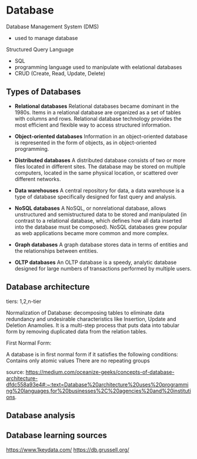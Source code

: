 # Database

Database Management System (DMS)
  - used to manage database 

Structured Query Language 
  - SQL
  - programming language used to manipulate with eelational databases
  - CRUD (Create, Read, Update, Delete)

## Types of Databases 

- <b>Relational databases</b> Relational databases became dominant in the 1980s. Items in a relational database are organized as a set of tables with columns and rows. Relational database technology provides the most efficient and flexible way to access structured information.

- <b>Object-oriented databases</b> Information in an object-oriented database is represented in the form of objects, as in object-oriented programming.

- <b>Distributed databases</b> A distributed database consists of two or more files located in different sites. The database may be stored on multiple computers, located in the same physical location, or scattered over different networks.

- <b>Data warehouses</b> A central repository for data, a data warehouse is a type of database specifically designed for fast query and analysis.

- <b>NoSQL databases</b> A NoSQL, or nonrelational database, allows unstructured and semistructured data to be stored and manipulated (in contrast to a relational database, which defines how all data inserted into the database must be composed). NoSQL databases grew popular as web applications became more common and more complex.

- <b>Graph databases</b> A graph database stores data in terms of entities and the relationships between entities.

- <b>OLTP databases</b> An OLTP database is a speedy, analytic database designed for large numbers of transactions performed by multiple users.



## Database architecture 

tiers: 1,2,n-tier 

Normalization of Database:
decomposing tables to eliminate data redundancy and undesirable characteristics like Insertion, Update and Deletion Anamolies. It is a multi-step process that puts data into tabular form by removing duplicated data from the relation tables.

First Normal Form:

A database is in first normal form if it satisfies the following conditions:
Contains only atomic values
There are no repeating groups

source: https://medium.com/oceanize-geeks/concepts-of-database-architecture-dfdc558a93e4#:~:text=Database%20architecture%20uses%20programming%20languages,for%20businesses%2C%20agencies%20and%20institutions.

## Database analysis



## Database learning sources
https://www.1keydata.com/
https://db.grussell.org/


